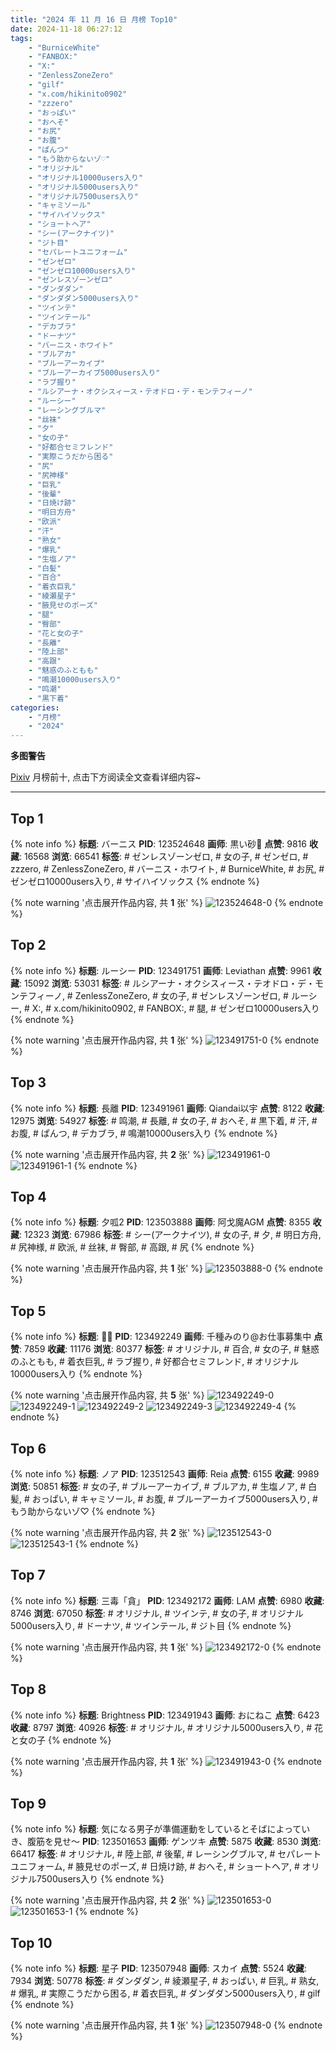 ```yaml
---
title: "2024 年 11 月 16 日 月榜 Top10"
date: 2024-11-18 06:27:12
tags:
    - "BurniceWhite"
    - "FANBOX:"
    - "X:"
    - "ZenlessZoneZero"
    - "gilf"
    - "x.com/hikinito0902"
    - "zzzero"
    - "おっぱい"
    - "おへそ"
    - "お尻"
    - "お腹"
    - "ぱんつ"
    - "もう助からないゾ♡"
    - "オリジナル"
    - "オリジナル10000users入り"
    - "オリジナル5000users入り"
    - "オリジナル7500users入り"
    - "キャミソール"
    - "サイハイソックス"
    - "ショートヘア"
    - "シー(アークナイツ)"
    - "ジト目"
    - "セパレートユニフォーム"
    - "ゼンゼロ"
    - "ゼンゼロ10000users入り"
    - "ゼンレスゾーンゼロ"
    - "ダンダダン"
    - "ダンダダン5000users入り"
    - "ツインテ"
    - "ツインテール"
    - "デカブラ"
    - "ドーナツ"
    - "バーニス・ホワイト"
    - "ブルアカ"
    - "ブルーアーカイブ"
    - "ブルーアーカイブ5000users入り"
    - "ラブ握り"
    - "ルシアーナ・オクシスィース・テオドロ・デ・モンテフィーノ"
    - "ルーシー"
    - "レーシングブルマ"
    - "丝袜"
    - "夕"
    - "女の子"
    - "好都合セミフレンド"
    - "実際こうだから困る"
    - "尻"
    - "尻神様"
    - "巨乳"
    - "後輩"
    - "日焼け跡"
    - "明日方舟"
    - "欧派"
    - "汗"
    - "熟女"
    - "爆乳"
    - "生塩ノア"
    - "白髪"
    - "百合"
    - "着衣巨乳"
    - "綾瀬星子"
    - "腋見せのポーズ"
    - "腿"
    - "臀部"
    - "花と女の子"
    - "長離"
    - "陸上部"
    - "高跟"
    - "魅惑のふともも"
    - "鳴潮10000users入り"
    - "鸣潮"
    - "黒下着"
categories:
    - "月榜"
    - "2024"
---
```


<i class="fa fa-triangle-exclamation"></i>**多图警告**<i class="fa fa-triangle-exclamation"></i>

[Pixiv](https://www.pixiv.net/) 月榜前十, 点击下方阅读全文查看详细内容~

<!-- more -->

---

## Top 1

{% note info %}
**标题**: バーニス
**PID**: 123524648 **画师**: 黒い砂🔞
**点赞**: 9816 **收藏**: 16568 **浏览**: 66541
**标签**: # ゼンレスゾーンゼロ, # 女の子, # ゼンゼロ, # zzzero, # ZenlessZoneZero, # バーニス・ホワイト, # BurniceWhite, # お尻, # ゼンゼロ10000users入り, # サイハイソックス
{% endnote %}

{% note warning '点击展开作品内容, 共 **1** 张' %}
![123524648-0](https://i.pixiv.re/img-original/img/2024/10/20/22/46/22/123524648_p0.jpg)
{% endnote %}

## Top 2

{% note info %}
**标题**: ルーシー
**PID**: 123491751 **画师**: Leviathan
**点赞**: 9961 **收藏**: 15092 **浏览**: 53031
**标签**: # ルシアーナ・オクシスィース・テオドロ・デ・モンテフィーノ, # ZenlessZoneZero, # 女の子, # ゼンレスゾーンゼロ, # ルーシー, # X:, # x.com/hikinito0902, # FANBOX:, # 腿, # ゼンゼロ10000users入り
{% endnote %}

{% note warning '点击展开作品内容, 共 **1** 张' %}
![123491751-0](https://i.pixiv.re/img-original/img/2024/10/20/00/00/07/123491751_p0.jpg)
{% endnote %}

## Top 3

{% note info %}
**标题**: 長離
**PID**: 123491961 **画师**: Qiandai以宇
**点赞**: 8122 **收藏**: 12975 **浏览**: 54927
**标签**: # 鸣潮, # 長離, # 女の子, # おへそ, # 黒下着, # 汗, # お腹, # ぱんつ, # デカブラ, # 鳴潮10000users入り
{% endnote %}

{% note warning '点击展开作品内容, 共 **2** 张' %}
![123491961-0](https://i.pixiv.re/img-original/img/2024/10/20/00/01/01/123491961_p0.png)
![123491961-1](https://i.pixiv.re/img-original/img/2024/10/20/00/01/01/123491961_p1.png)
{% endnote %}

## Top 4

{% note info %}
**标题**: 夕呱2
**PID**: 123503888 **画师**: 阿戈魔AGM
**点赞**: 8355 **收藏**: 12323 **浏览**: 67986
**标签**: # シー(アークナイツ), # 女の子, # 夕, # 明日方舟, # 尻神様, # 欧派, # 丝袜, # 臀部, # 高跟, # 尻
{% endnote %}

{% note warning '点击展开作品内容, 共 **1** 张' %}
![123503888-0](https://i.pixiv.re/img-original/img/2024/10/20/10/58/34/123503888_p0.jpg)
{% endnote %}

## Top 5

{% note info %}
**标题**: 🖤🖤
**PID**: 123492249 **画师**: 千種みのり@お仕事募集中
**点赞**: 7859 **收藏**: 11176 **浏览**: 80377
**标签**: # オリジナル, # 百合, # 女の子, # 魅惑のふともも, # 着衣巨乳, # ラブ握り, # 好都合セミフレンド, # オリジナル10000users入り
{% endnote %}

{% note warning '点击展开作品内容, 共 **5** 张' %}
![123492249-0](https://i.pixiv.re/img-original/img/2024/10/20/00/03/55/123492249_p0.jpg)
![123492249-1](https://i.pixiv.re/img-original/img/2024/10/20/00/03/55/123492249_p1.jpg)
![123492249-2](https://i.pixiv.re/img-original/img/2024/10/20/00/03/55/123492249_p2.jpg)
![123492249-3](https://i.pixiv.re/img-original/img/2024/10/20/00/03/55/123492249_p3.jpg)
![123492249-4](https://i.pixiv.re/img-original/img/2024/10/20/00/03/55/123492249_p4.jpg)
{% endnote %}

## Top 6

{% note info %}
**标题**: ノア
**PID**: 123512543 **画师**: Reia
**点赞**: 6155 **收藏**: 9989 **浏览**: 50851
**标签**: # 女の子, # ブルーアーカイブ, # ブルアカ, # 生塩ノア, # 白髪, # おっぱい, # キャミソール, # お腹, # ブルーアーカイブ5000users入り, # もう助からないゾ♡
{% endnote %}

{% note warning '点击展开作品内容, 共 **2** 张' %}
![123512543-0](https://i.pixiv.re/img-original/img/2024/10/20/17/10/19/123512543_p0.png)
![123512543-1](https://i.pixiv.re/img-original/img/2024/10/20/17/10/19/123512543_p1.png)
{% endnote %}

## Top 7

{% note info %}
**标题**: 三毒「貪」
**PID**: 123492172 **画师**: LAM
**点赞**: 6980 **收藏**: 8746 **浏览**: 67050
**标签**: # オリジナル, # ツインテ, # 女の子, # オリジナル5000users入り, # ドーナツ, # ツインテール, # ジト目
{% endnote %}

{% note warning '点击展开作品内容, 共 **1** 张' %}
![123492172-0](https://i.pixiv.re/img-original/img/2024/10/20/00/02/59/123492172_p0.png)
{% endnote %}

## Top 8

{% note info %}
**标题**: Brightness
**PID**: 123491943 **画师**: おにねこ
**点赞**: 6423 **收藏**: 8797 **浏览**: 40926
**标签**: # オリジナル, # オリジナル5000users入り, # 花と女の子
{% endnote %}

{% note warning '点击展开作品内容, 共 **1** 张' %}
![123491943-0](https://i.pixiv.re/img-original/img/2024/10/20/00/00/57/123491943_p0.jpg)
{% endnote %}

## Top 9

{% note info %}
**标题**: 気になる男子が準備運動をしているとそばによっていき、腹筋を見せ～
**PID**: 123501653 **画师**: ゲンツキ
**点赞**: 5875 **收藏**: 8530 **浏览**: 66417
**标签**: # オリジナル, # 陸上部, # 後輩, # レーシングブルマ, # セパレートユニフォーム, # 腋見せのポーズ, # 日焼け跡, # おへそ, # ショートヘア, # オリジナル7500users入り
{% endnote %}

{% note warning '点击展开作品内容, 共 **2** 张' %}
![123501653-0](https://i.pixiv.re/img-original/img/2024/10/20/09/00/05/123501653_p0.jpg)
![123501653-1](https://i.pixiv.re/img-original/img/2024/10/20/09/00/05/123501653_p1.jpg)
{% endnote %}

## Top 10

{% note info %}
**标题**: 星子
**PID**: 123507948 **画师**: スカイ
**点赞**: 5524 **收藏**: 7934 **浏览**: 50778
**标签**: # ダンダダン, # 綾瀬星子, # おっぱい, # 巨乳, # 熟女, # 爆乳, # 実際こうだから困る, # 着衣巨乳, # ダンダダン5000users入り, # gilf
{% endnote %}

{% note warning '点击展开作品内容, 共 **1** 张' %}
![123507948-0](https://i.pixiv.re/img-original/img/2024/10/20/13/58/33/123507948_p0.jpg)
{% endnote %}
